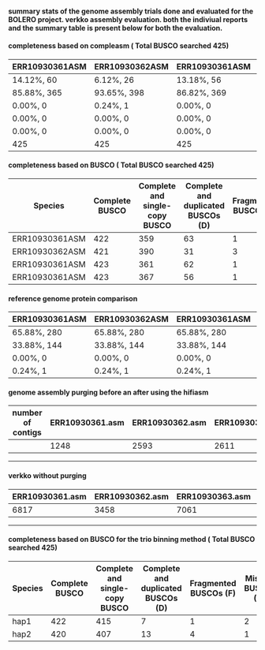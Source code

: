 #### summary stats of the genome assembly trials done and evaluated for the BOLERO project. verkko assembly evaluation. both the indiviual reports and the  summary table is present below for both the evaluation. 

#### completeness based on compleasm ( Total BUSCO searched 425) 
| ERR10930361ASM | ERR10930362ASM | ERR10930361ASM | ERR10930361ASM |
| -------------- | --------------- | -------------- | --------------- |
|     14.12%, 60           |  6.12%, 26              |       13.18%, 56         |      12.71%, 54          |
|       85.88%, 365         |    93.65%, 398            |     86.82%, 369            |    87.29%, 371            |
|        0.00%, 0        |          0.24%, 1      |         0.00%, 0       |         0.00%, 0       |
|          0.00%, 0      |        0.00%, 0        |           0.00%, 0     |         0.00%, 0       |
|           0.00%, 0     |         0.00%, 0       |           0.00%, 0     |           0.00%, 0     |
|            425    |            425    |          425      |        425        |

#### completeness based on BUSCO ( Total BUSCO searched 425) 
| Species | Complete BUSCO | Complete and single-copy BUSCO |  Complete and duplicated BUSCOs (D)  |  Fragmented BUSCOs (F) |  Missing BUSCOs (M) | Completion score |
| -------------- | --------------- | -------------- | --------------- |  --------------- | --------------- |-------------|
|  ERR10930361ASM | 422  |  359 | 63 | 1 | 2  | 99.3%
| ERR10930362ASM | 421 | 390  | 31 | 3 | 1 | 99.1 %
| ERR10930361ASM | 423 | 361 | 62 | 1 | 1 | 99.5 %
| ERR10930361ASM | 423 | 367  | 56 | 1 | 1 | 99.6% 

#### reference genome protein comparison 
| ERR10930361ASM | ERR10930362ASM | ERR10930361ASM | ERR10930361ASM |
| -------------- | --------------- | -------------- | --------------- |
|   65.88%, 280          |  65.88%, 280           |       65.88%, 280        |      65.88%, 280       |
|      33.88%, 144      |   33.88%, 144          |    33.88%, 144           |  33.88%, 144        |
|       0.00%, 0       |       0.00%, 0     |        0.00%, 0     |        0.00%, 0       |
|        0.24%, 1    |       0.24%, 1       |          0.24%, 1    |        0.24%, 1     |

#### genome assembly purging before an after using the hifiasm 
| number of contigs | ERR10930361.asm | ERR10930362.asm | ERR10930363.asm | ERR10930364.asm | ERR10930364_l3.asm |
|-----------------|-----------------|-----------------|-----------------|--------------------|-------------------|
| | 1248 | 2593 | 2611 | 1640 | 312 |
------------------------------------------------------------------------------------------------------------------
#### verkko without purging
| ERR10930361.asm | ERR10930362.asm | ERR10930363.asm | ERR10930364.asm |
|------------------|----------------|-----------------|------------------|
|  6817 | 3458 | 7061 | 11032 |
------------------------------------------------------------------------------------------------------------------
#### completeness based on BUSCO for the trio binning method ( Total BUSCO searched 425) 
| Species | Complete BUSCO | Complete and single-copy BUSCO |  Complete and duplicated BUSCOs (D)  |  Fragmented BUSCOs (F) |  Missing BUSCOs (M) | Completion score |
| -------------- | --------------- | -------------- | --------------- |  --------------- | --------------- |-------------|
|  hap1 | 422  | 415| 7 | 1 | 2 | 99.2%
| hap2 | 420 | 407 | 13 | 4 | 1 | 98.9%

